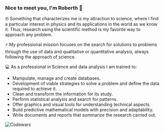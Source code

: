 ### Nice to meet you, I'm Roberth 👋

:nerd_face: Something that characterizes me is my attraction to science, where I find a particular interest in physics and its applications in the world as we know it. Thus, research using the scientific method is my favorite way to approach any problem.

:zap: My professional mission focuses on the search for solutions to problems through the use of data and qualitative or quantitative analysis, always following the approach of science.

:computer: As a professional in Science and data analysis I am trained to:

* Manipulate, manage and create databases.
* Development of viable strategies to solve a problem and define the data required to achieve it.
* Clean and transform the information for its study.
* Perform statistical analysis and search for patterns.
* Offer graphics and visual tools for understanding technical aspects.
* Build predictive mathematical models with precision and adaptability.
* Write documents and reports that summarize the research carried out.


![Codewars](https://github.r2v.ch/codewars?user=Roberth20&stroke=blue)
